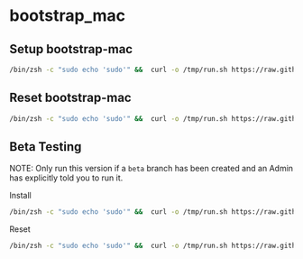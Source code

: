# bootstrap_mac

## Setup bootstrap-mac

``` bash
/bin/zsh -c "sudo echo 'sudo'" &&  curl -o /tmp/run.sh https://raw.githubusercontent.com/purplejay-io/bootstrap-mac/main/run.sh && chmod +x /tmp/run.sh && caffeinate -d /tmp/run.sh install
```

## Reset bootstrap-mac
``` bash
/bin/zsh -c "sudo echo 'sudo'" &&  curl -o /tmp/run.sh https://raw.githubusercontent.com/purplejay-io/bootstrap-mac/main/run.sh && chmod +x /tmp/run.sh && caffeinate -d /tmp/run.sh reset
```

## Beta Testing

NOTE: Only run this version if a `beta` branch has been created and an Admin has explicitly told you to run it. 

Install
``` bash
/bin/zsh -c "sudo echo 'sudo'" &&  curl -o /tmp/run.sh https://raw.githubusercontent.com/purplejay-io/bootstrap-mac/beta/run.sh && chmod +x /tmp/run.sh && caffeinate -d /tmp/run.sh install
```

Reset
``` bash
/bin/zsh -c "sudo echo 'sudo'" &&  curl -o /tmp/run.sh https://raw.githubusercontent.com/purplejay-io/bootstrap-mac/beta/run.sh && chmod +x /tmp/run.sh && caffeinate -d /tmp/run.sh reset
```